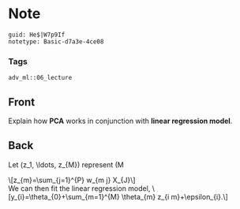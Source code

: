 # Note
```
guid: He$|W7p9If
notetype: Basic-d7a3e-4ce08
```

### Tags
```
adv_ml::06_lecture
```

## Front
Explain how <b>PCA</b> works in conjunction with <b>linear
regression model</b>.

## Back
Let \(z_1, \ldots, z_{M}\) represent \(M
<p linear="" combinations="" of="" our="" original="" predictors.=
"" that="" is.="">
<div>
  \[z_{m}=\sum_{j=1}^{P} w_{m j} X_{J}\]
</div>
<div>
  We can then fit the linear regression model,
  \[y_{i}=\theta_{0}+\sum_{m=1}^{M} \theta_{m} z_{i
  m}+\epsilon_{i}.\]
</div>
